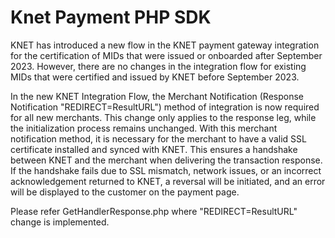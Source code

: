 
# Knet Payment PHP SDK

KNET has introduced a new flow in the KNET payment gateway integration for the certification of MIDs that were issued or onboarded after September 2023. However, there are no changes in the integration flow for existing MIDs that were certified and issued by KNET before September 2023.

In the new KNET Integration Flow, the Merchant Notification (Response Notification "REDIRECT=ResultURL") method of integration is now required for all new merchants. This change only applies to the response leg, while the initialization process remains unchanged. With this merchant notification method, it is necessary for the merchant to have a valid SSL certificate installed and synced with KNET. This ensures a handshake between KNET and the merchant when delivering the transaction response. If the handshake fails due to SSL mismatch, network issues, or an incorrect acknowledgement returned to KNET, a reversal will be initiated, and an error will be displayed to the customer on the payment page.

Please refer GetHandlerResponse.php where "REDIRECT=ResultURL" change is implemented.


